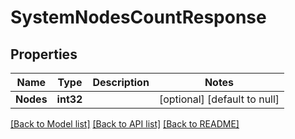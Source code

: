 # SystemNodesCountResponse

## Properties
Name | Type | Description | Notes
------------ | ------------- | ------------- | -------------
**Nodes** | **int32** |  | [optional] [default to null]

[[Back to Model list]](../README.md#documentation-for-models) [[Back to API list]](../README.md#documentation-for-api-endpoints) [[Back to README]](../README.md)


